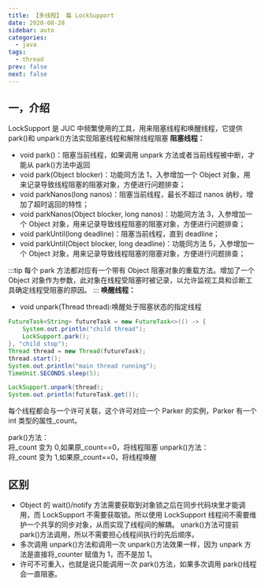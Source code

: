 ```yaml
---
title: 【多线程】 篇 LockSupport
date: 2020-08-28
sidebar: auto
categories:
  - java
tags:
  - thread
prev: false
next: false
---
```


## 一，介绍

LockSupport 是 JUC 中频繁使用的工具，用来阻塞线程和唤醒线程，它提供 park()和 unpark()方法实现阻塞线程和解除线程阻塞
**阻塞线程：**

- void park()：阻塞当前线程，如果调用 unpark 方法或者当前线程被中断，才能从 park()方法中返回
- void park(Object blocker)：功能同方法 1，入参增加一个 Object 对象，用来记录导致线程阻塞的阻塞对象，方便进行问题排查；
- void parkNanos(long nanos)：阻塞当前线程，最长不超过 nanos 纳秒，增加了超时返回的特性；
- void parkNanos(Object blocker, long nanos)：功能同方法 3，入参增加一个 Object 对象，用来记录导致线程阻塞的阻塞对象，方便进行问题排查；
- void parkUntil(long deadline)：阻塞当前线程，直到 deadline；
- void parkUntil(Object blocker, long deadline)：功能同方法 5，入参增加一个 Object 对象，用来记录导致线程阻塞的阻塞对象，方便进行问题排查；

:::tip
每个 park 方法都对应有一个带有 Object 阻塞对象的重载方法。增加了一个 Object 对象作为参数，此对象在线程受阻塞时被记录，以允许监视工具和诊断工具确定线程受阻塞的原因。
:::
**唤醒线程：**

- void unpark(Thread thread):唤醒处于阻塞状态的指定线程

```java
FutureTask<String> futureTask = new FutureTask<>(() -> {
    System.out.println("child thread");
    LockSupport.park();
}, "child stop");
Thread thread = new Thread(futureTask);
thread.start();
System.out.println("main thread running");
TimeUnit.SECONDS.sleep(5);

LockSupport.unpark(thread);
System.out.println(futureTask.get());

```

每个线程都会与一个许可关联，这个许可对应一个 Parker 的实例，Parker 有一个 int 类型的属性_count。

park()方法：  
将_count 变为 0,如果原_count==0，将线程阻塞
unpark()方法：  
将_count 变为 1,如果原_count==0，将线程唤醒

## 区别

- Object 的 wait()/notify 方法需要获取到对象锁之后在同步代码块里才能调用，而 LockSupport 不需要获取锁。所以使用 LockSupport 线程间不需要维护一个共享的同步对象，从而实现了线程间的解耦。
unark()方法可提前 park()方法调用，所以不需要担心线程间执行的先后顺序。
- 多次调用 unpark()方法和调用一次 unpark()方法效果一样，因为 unpark 方法是直接将_counter 赋值为 1，而不是加 1。
- 许可不可重入，也就是说只能调用一次 park()方法，如果多次调用 park()线程会一直阻塞。